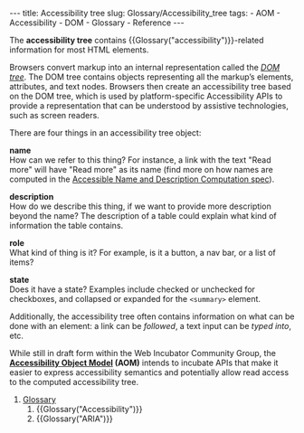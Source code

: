 --- title: Accessibility tree slug: Glossary/Accessibility_tree tags: - AOM - Accessibility - DOM - Glossary - Reference ---

<span class="seoSummary">The **accessibility tree** contains {{Glossary("accessibility")}}-related information for most HTML elements.</span>

Browsers convert markup into an internal representation called the _[DOM tree](/en-US/docs/Web/API/Document_object_model/How_to_create_a_DOM_tree)_. The DOM tree contains objects representing all the markup’s elements, attributes, and text nodes. Browsers then create an accessibility tree based on the DOM tree, which is used by platform-specific Accessibility APIs to provide a representation that can be understood by assistive technologies, such as screen readers.

There are four things in an accessibility tree object:

**name**  
How can we refer to this thing? For instance, a link with the text "Read more" will have "Read more" as its name (find more on how names are computed in the [Accessible Name and Description Computation spec](https://www.w3.org/TR/accname-1.1/)).

**description**  
How do we describe this thing, if we want to provide more description beyond the name? The description of a table could explain what kind of information the table contains.

**role**  
What kind of thing is it? For example, is it a button, a nav bar, or a list of items?

**state**  
Does it have a state? Examples include checked or unchecked for checkboxes, and collapsed or expanded for the `<summary>` element.

Additionally, the accessibility tree often contains information on what can be done with an element: a link can be _followed_, a text input can be _typed into_, etc.

While still in draft form within the Web Incubator Community Group, the **[Accessibility Object Model](https://wicg.github.io/aom/explainer.html) (AOM)** intends to incubate APIs that make it easier to express accessibility semantics and potentially allow read access to the computed accessibility tree.

1.  [Glossary](/en-US/docs/Glossary)
    1.  {{Glossary("Accessibility")}}
    2.  {{Glossary("ARIA")}}
